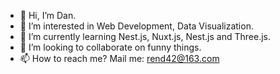 - 👋 Hi, I’m Dan.
- 👀 I’m interested in Web Development, Data Visualization.
- 🌱 I’m currently learning Nest.js, Nuxt.js, Nest.js and Three.js.
- 💞️ I’m looking to collaborate on funny things.
- 📫 How to reach me? Mail me: rend42@163.com

<!---
REND42/REND42 is a ✨ special ✨ repository because its `README.md` (this file) appears on your GitHub profile.
You can click the Preview link to take a look at your changes.
--->
